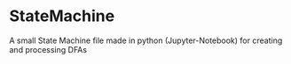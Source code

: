 # StateMachine
A small State Machine file made in python (Jupyter-Notebook) for creating and processing DFAs
